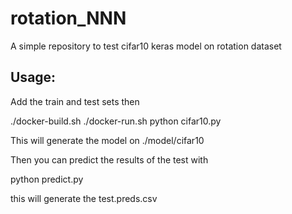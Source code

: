 # rotation_NNN

A simple repository to test cifar10 keras model on rotation dataset

## Usage:
Add the train and test sets then 

 ./docker-build.sh
 ./docker-run.sh
 python cifar10.py
 
 This will generate the model on ./model/cifar10
 
 Then you can predict the results of the test with
 
 python predict.py
 
 this will generate the test.preds.csv
